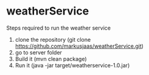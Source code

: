 # weatherService

Steps required to run the weather service
1. clone the repository (git clone https://github.com/markusjaas/weatherService.git)
2. go to server folder
3. Build it (mvn clean package)
4. Run it (java -jar target/weatherservice-1.0.jar)

